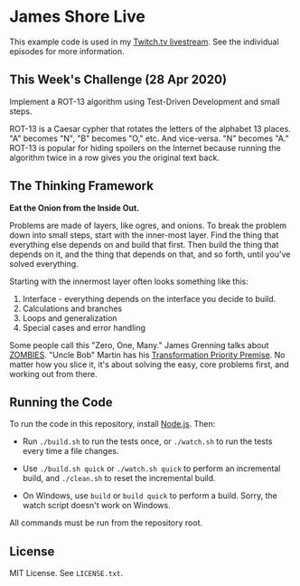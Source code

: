 James Shore Live
================

This example code is used in my [Twitch.tv livestream](https://www.twitch.tv/jamesshorelive). See the individual episodes for more information.


This Week's Challenge (28 Apr 2020)
-----------------------------------

Implement a ROT-13 algorithm using Test-Driven Development and small steps.

ROT-13 is a Caesar cypher that rotates the letters of the alphabet 13 places. "A" becomes "N", "B" becomes "O," etc. And vice-versa. "N" becomes "A." ROT-13 is popular for hiding spoilers on the Internet because running the algorithm twice in a row gives you the original text back.


The Thinking Framework
----------------------

**Eat the Onion from the Inside Out.**

Problems are made of layers, like ogres, and onions. To break the problem down into small steps, start with the inner-most layer. Find the thing that everything else depends on and build that first. Then build the thing that depends on it, and the thing that depends on that, and so forth, until you've solved everything.

Starting with the innermost layer often looks something like this:

1. Interface - everything depends on the interface you decide to build.
2. Calculations and branches
3. Loops and generalization
4. Special cases and error handling

Some people call this "Zero, One, Many." James Grenning talks about [ZOMBIES](http://blog.wingman-sw.com/tdd-guided-by-zombies). "Uncle Bob" Martin has his [Transformation Priority Premise](https://blog.cleancoder.com/uncle-bob/2013/05/27/TheTransformationPriorityPremise.html). No matter how you slice it, it's about solving the easy, core problems first, and working out from there.


Running the Code
----------------

To run the code in this repository, install [Node.js](http://nodejs.org). Then:

* Run `./build.sh` to run the tests once, or `./watch.sh` to run the tests every time a file changes.

* Use `./build.sh quick` or `./watch.sh quick` to perform an incremental build, and `./clean.sh` to reset the incremental build.

* On Windows, use `build` or `build quick` to perform a build. Sorry, the watch script doesn't work on Windows.

All commands must be run from the repository root.


License
-------

MIT License. See `LICENSE.txt`.